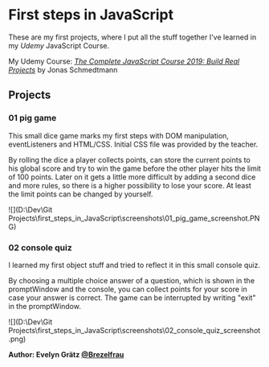 # First steps in JavaScript

These are my first projects, where I put all the stuff together I've learned in my *Udemy* JavaScript Course.

My Udemy Course: [*The Complete JavaScript Course 2019: Build Real Projects*](https://www.udemy.com/the-complete-javascript-course/learn/v4/content) 
by Jonas Schmedtmann

## Projects

### 01 pig game

This small dice game marks my first steps with DOM manipulation, eventListeners and HTML/CSS. Initial CSS file was provided by the teacher. 

By rolling the dice a player collects points, can store the current points to his global score and try to win the game before the other player hits the limit of 100 points.
Later on it gets a little more difficult by adding a second dice and more rules, so there is a higher possibility to lose your score. At least the limit points can be changed by yourself.

![](D:\Dev\Git Projects\first_steps_in_JavaScript\screenshots\01_pig_game_screenshot.PNG)


### 02 console quiz

I learned my first object stuff and tried to reflect it in this small console quiz. 

By choosing a multiple choice answer of a question, which is shown in the promptWindow and the console, you can collect points for your score in case your answer is correct. The game can be interrupted by writing "exit" in the promptWindow. 

![](D:\Dev\Git Projects\first_steps_in_JavaScript\screenshots\02_console_quiz_screenshot.png)

**Author: Evelyn Grätz [@Brezelfrau](https://github.com/Brezelfrau)**